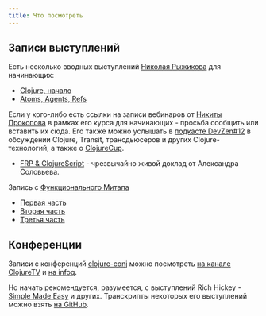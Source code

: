 ```yaml
---
title: Что посмотреть
---
```


## Записи выступлений

Есть несколько вводных выступлений [Николая Рыжикова](https://plus.google.com/u/0/+%D0%9D%D0%B8%D0%BA%D0%BE%D0%BB%D0%B0%D0%B9%D0%A0%D1%8B%D0%B6%D0%B8%D0%BA%D0%BE%D0%B2/posts) для начинающих:

- [Clojure, начало](http://www.youtube.com/watch?v=6nA1OozPcbI)
- [Atoms, Agents, Refs](https://www.youtube.com/watch?v=nfKrSI7OQnI#t=8530)

Если у кого-либо есть ссылки на записи вебинаров от [Никиты Прокопова](https://twitter.com/nikitonsky) в рамках его курса для начинающих - просьба сообщить или вставить их сюда. Его также можно услышать в [подкасте DevZen#12](http://devzen.ru/episode-0012/) в обсуждении Clojure, Transit, трансдьюсеров и других Clojure-технологий, а также о [ClojureCup](https://clojurecup.com).

- [FRP & ClojureScript](http://www.youtube.com/watch?v=R4sTvHXkToQ) - чрезвычайно живой доклад от Александра Соловьева.

Запись с [Функционального Митапа](http://spb-fp-meetup.timepad.ru/event/174162/)
 * [Первая часть](https://www.youtube.com/watch?v=KkX57Al9uzM)
 * [Вторая часть](http://www.youtube.com/watch?v=EyNx_3KqCBY)
 * [Третья часть](http://www.youtube.com/watch?v=nuJ4Cmg-YcI)

## Конференции

Записи с конференций [clojure-conj](http://clojure-conj.org/) можно посмотреть [на канале ClojureTV](http://www.youtube.com/user/ClojureTV) и [на infoq](http://www.infoq.com/clojure/).

Но начать рекомендуется, разумеется, с выступлений Rich Hickey - [Simple Made Easy](http://www.infoq.com/presentations/Simple-Made-Easy) и других. Транскрипты некоторых его выступлений можно взять [на GitHub](https://github.com/matthiasn/talk-transcripts/tree/master/Hickey_Rich).
